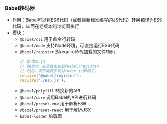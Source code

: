 ### Babel转码器

- 作用：Babel可以将ES6代码（或者最新标准编写的JS代码）转换编译为ES5代码，从而在老版本的浏览器执行
- 模块：
  - `@babel/cli` 用于命令行转码
  - `@babel/node` 支持Node环境，可直接运行ES6代码
  - `@babel/register` 对require命令加载的文件转码
    ```js
    // index.js
    // 使用时，必须首先加载@babel/register。
    // 然后，就不需要手动对index.js转码了。
    require('@babel/register');
    require('./es6.js');
    ```
  - `@babel/polyfill` 转换新的API
  - `@babel/core` 调用Babel的API进行转码
  - `@babel/preset-env` 用于解析ES6
  - `@babel/preset-react` 用于解析JSX
  - `babel-loader` 加载器
